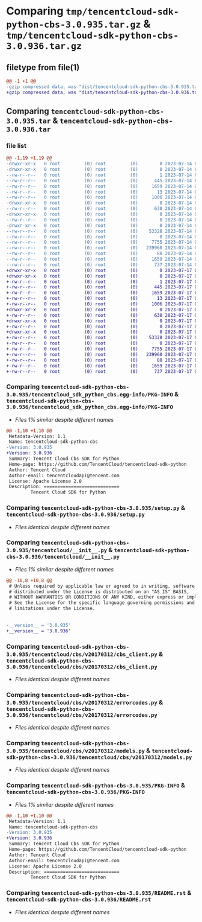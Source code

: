 # Comparing `tmp/tencentcloud-sdk-python-cbs-3.0.935.tar.gz` & `tmp/tencentcloud-sdk-python-cbs-3.0.936.tar.gz`

## filetype from file(1)

```diff
@@ -1 +1 @@
-gzip compressed data, was "dist/tencentcloud-sdk-python-cbs-3.0.935.tar", last modified: Fri Jul 14 00:18:40 2023, max compression
+gzip compressed data, was "dist/tencentcloud-sdk-python-cbs-3.0.936.tar", last modified: Mon Jul 17 00:19:32 2023, max compression
```

## Comparing `tencentcloud-sdk-python-cbs-3.0.935.tar` & `tencentcloud-sdk-python-cbs-3.0.936.tar`

### file list

```diff
@@ -1,19 +1,19 @@
-drwxr-xr-x   0 root         (0) root         (0)        0 2023-07-14 00:18:40.000000 tencentcloud-sdk-python-cbs-3.0.935/
-drwxr-xr-x   0 root         (0) root         (0)        0 2023-07-14 00:18:40.000000 tencentcloud-sdk-python-cbs-3.0.935/tencentcloud_sdk_python_cbs.egg-info/
--rw-r--r--   0 root         (0) root         (0)        1 2023-07-14 00:18:40.000000 tencentcloud-sdk-python-cbs-3.0.935/tencentcloud_sdk_python_cbs.egg-info/dependency_links.txt
--rw-r--r--   0 root         (0) root         (0)      445 2023-07-14 00:18:40.000000 tencentcloud-sdk-python-cbs-3.0.935/tencentcloud_sdk_python_cbs.egg-info/SOURCES.txt
--rw-r--r--   0 root         (0) root         (0)     1659 2023-07-14 00:18:40.000000 tencentcloud-sdk-python-cbs-3.0.935/tencentcloud_sdk_python_cbs.egg-info/PKG-INFO
--rw-r--r--   0 root         (0) root         (0)       13 2023-07-14 00:18:40.000000 tencentcloud-sdk-python-cbs-3.0.935/tencentcloud_sdk_python_cbs.egg-info/top_level.txt
--rw-r--r--   0 root         (0) root         (0)     1006 2023-07-14 00:18:40.000000 tencentcloud-sdk-python-cbs-3.0.935/setup.py
-drwxr-xr-x   0 root         (0) root         (0)        0 2023-07-14 00:18:40.000000 tencentcloud-sdk-python-cbs-3.0.935/tencentcloud/
--rw-r--r--   0 root         (0) root         (0)      630 2023-07-14 00:18:40.000000 tencentcloud-sdk-python-cbs-3.0.935/tencentcloud/__init__.py
-drwxr-xr-x   0 root         (0) root         (0)        0 2023-07-14 00:18:40.000000 tencentcloud-sdk-python-cbs-3.0.935/tencentcloud/cbs/
--rw-r--r--   0 root         (0) root         (0)        0 2023-07-14 00:18:40.000000 tencentcloud-sdk-python-cbs-3.0.935/tencentcloud/cbs/__init__.py
-drwxr-xr-x   0 root         (0) root         (0)        0 2023-07-14 00:18:40.000000 tencentcloud-sdk-python-cbs-3.0.935/tencentcloud/cbs/v20170312/
--rw-r--r--   0 root         (0) root         (0)    53328 2023-07-14 00:18:40.000000 tencentcloud-sdk-python-cbs-3.0.935/tencentcloud/cbs/v20170312/cbs_client.py
--rw-r--r--   0 root         (0) root         (0)        0 2023-07-14 00:18:40.000000 tencentcloud-sdk-python-cbs-3.0.935/tencentcloud/cbs/v20170312/__init__.py
--rw-r--r--   0 root         (0) root         (0)     7755 2023-07-14 00:18:40.000000 tencentcloud-sdk-python-cbs-3.0.935/tencentcloud/cbs/v20170312/errorcodes.py
--rw-r--r--   0 root         (0) root         (0)   239960 2023-07-14 00:18:40.000000 tencentcloud-sdk-python-cbs-3.0.935/tencentcloud/cbs/v20170312/models.py
--rw-r--r--   0 root         (0) root         (0)       88 2023-07-14 00:18:40.000000 tencentcloud-sdk-python-cbs-3.0.935/setup.cfg
--rw-r--r--   0 root         (0) root         (0)     1659 2023-07-14 00:18:40.000000 tencentcloud-sdk-python-cbs-3.0.935/PKG-INFO
--rw-r--r--   0 root         (0) root         (0)      737 2023-07-14 00:18:40.000000 tencentcloud-sdk-python-cbs-3.0.935/README.rst
+drwxr-xr-x   0 root         (0) root         (0)        0 2023-07-17 00:19:32.000000 tencentcloud-sdk-python-cbs-3.0.936/
+drwxr-xr-x   0 root         (0) root         (0)        0 2023-07-17 00:19:32.000000 tencentcloud-sdk-python-cbs-3.0.936/tencentcloud_sdk_python_cbs.egg-info/
+-rw-r--r--   0 root         (0) root         (0)        1 2023-07-17 00:19:32.000000 tencentcloud-sdk-python-cbs-3.0.936/tencentcloud_sdk_python_cbs.egg-info/dependency_links.txt
+-rw-r--r--   0 root         (0) root         (0)      445 2023-07-17 00:19:32.000000 tencentcloud-sdk-python-cbs-3.0.936/tencentcloud_sdk_python_cbs.egg-info/SOURCES.txt
+-rw-r--r--   0 root         (0) root         (0)     1659 2023-07-17 00:19:32.000000 tencentcloud-sdk-python-cbs-3.0.936/tencentcloud_sdk_python_cbs.egg-info/PKG-INFO
+-rw-r--r--   0 root         (0) root         (0)       13 2023-07-17 00:19:32.000000 tencentcloud-sdk-python-cbs-3.0.936/tencentcloud_sdk_python_cbs.egg-info/top_level.txt
+-rw-r--r--   0 root         (0) root         (0)     1006 2023-07-17 00:19:32.000000 tencentcloud-sdk-python-cbs-3.0.936/setup.py
+drwxr-xr-x   0 root         (0) root         (0)        0 2023-07-17 00:19:32.000000 tencentcloud-sdk-python-cbs-3.0.936/tencentcloud/
+-rw-r--r--   0 root         (0) root         (0)      630 2023-07-17 00:19:32.000000 tencentcloud-sdk-python-cbs-3.0.936/tencentcloud/__init__.py
+drwxr-xr-x   0 root         (0) root         (0)        0 2023-07-17 00:19:32.000000 tencentcloud-sdk-python-cbs-3.0.936/tencentcloud/cbs/
+-rw-r--r--   0 root         (0) root         (0)        0 2023-07-17 00:19:32.000000 tencentcloud-sdk-python-cbs-3.0.936/tencentcloud/cbs/__init__.py
+drwxr-xr-x   0 root         (0) root         (0)        0 2023-07-17 00:19:32.000000 tencentcloud-sdk-python-cbs-3.0.936/tencentcloud/cbs/v20170312/
+-rw-r--r--   0 root         (0) root         (0)    53328 2023-07-17 00:19:32.000000 tencentcloud-sdk-python-cbs-3.0.936/tencentcloud/cbs/v20170312/cbs_client.py
+-rw-r--r--   0 root         (0) root         (0)        0 2023-07-17 00:19:32.000000 tencentcloud-sdk-python-cbs-3.0.936/tencentcloud/cbs/v20170312/__init__.py
+-rw-r--r--   0 root         (0) root         (0)     7755 2023-07-17 00:19:32.000000 tencentcloud-sdk-python-cbs-3.0.936/tencentcloud/cbs/v20170312/errorcodes.py
+-rw-r--r--   0 root         (0) root         (0)   239960 2023-07-17 00:19:32.000000 tencentcloud-sdk-python-cbs-3.0.936/tencentcloud/cbs/v20170312/models.py
+-rw-r--r--   0 root         (0) root         (0)       88 2023-07-17 00:19:32.000000 tencentcloud-sdk-python-cbs-3.0.936/setup.cfg
+-rw-r--r--   0 root         (0) root         (0)     1659 2023-07-17 00:19:32.000000 tencentcloud-sdk-python-cbs-3.0.936/PKG-INFO
+-rw-r--r--   0 root         (0) root         (0)      737 2023-07-17 00:19:32.000000 tencentcloud-sdk-python-cbs-3.0.936/README.rst
```

### Comparing `tencentcloud-sdk-python-cbs-3.0.935/tencentcloud_sdk_python_cbs.egg-info/PKG-INFO` & `tencentcloud-sdk-python-cbs-3.0.936/tencentcloud_sdk_python_cbs.egg-info/PKG-INFO`

 * *Files 1% similar despite different names*

```diff
@@ -1,10 +1,10 @@
 Metadata-Version: 1.1
 Name: tencentcloud-sdk-python-cbs
-Version: 3.0.935
+Version: 3.0.936
 Summary: Tencent Cloud Cbs SDK for Python
 Home-page: https://github.com/TencentCloud/tencentcloud-sdk-python
 Author: Tencent Cloud
 Author-email: tencentcloudapi@tencent.com
 License: Apache License 2.0
 Description: ============================
         Tencent Cloud SDK for Python
```

### Comparing `tencentcloud-sdk-python-cbs-3.0.935/setup.py` & `tencentcloud-sdk-python-cbs-3.0.936/setup.py`

 * *Files identical despite different names*

### Comparing `tencentcloud-sdk-python-cbs-3.0.935/tencentcloud/__init__.py` & `tencentcloud-sdk-python-cbs-3.0.936/tencentcloud/__init__.py`

 * *Files 1% similar despite different names*

```diff
@@ -10,8 +10,8 @@
 # Unless required by applicable law or agreed to in writing, software
 # distributed under the License is distributed on an "AS IS" BASIS,
 # WITHOUT WARRANTIES OR CONDITIONS OF ANY KIND, either express or implied.
 # See the License for the specific language governing permissions and
 # limitations under the License.
 
 
-__version__ = '3.0.935'
+__version__ = '3.0.936'
```

### Comparing `tencentcloud-sdk-python-cbs-3.0.935/tencentcloud/cbs/v20170312/cbs_client.py` & `tencentcloud-sdk-python-cbs-3.0.936/tencentcloud/cbs/v20170312/cbs_client.py`

 * *Files identical despite different names*

### Comparing `tencentcloud-sdk-python-cbs-3.0.935/tencentcloud/cbs/v20170312/errorcodes.py` & `tencentcloud-sdk-python-cbs-3.0.936/tencentcloud/cbs/v20170312/errorcodes.py`

 * *Files identical despite different names*

### Comparing `tencentcloud-sdk-python-cbs-3.0.935/tencentcloud/cbs/v20170312/models.py` & `tencentcloud-sdk-python-cbs-3.0.936/tencentcloud/cbs/v20170312/models.py`

 * *Files identical despite different names*

### Comparing `tencentcloud-sdk-python-cbs-3.0.935/PKG-INFO` & `tencentcloud-sdk-python-cbs-3.0.936/PKG-INFO`

 * *Files 1% similar despite different names*

```diff
@@ -1,10 +1,10 @@
 Metadata-Version: 1.1
 Name: tencentcloud-sdk-python-cbs
-Version: 3.0.935
+Version: 3.0.936
 Summary: Tencent Cloud Cbs SDK for Python
 Home-page: https://github.com/TencentCloud/tencentcloud-sdk-python
 Author: Tencent Cloud
 Author-email: tencentcloudapi@tencent.com
 License: Apache License 2.0
 Description: ============================
         Tencent Cloud SDK for Python
```

### Comparing `tencentcloud-sdk-python-cbs-3.0.935/README.rst` & `tencentcloud-sdk-python-cbs-3.0.936/README.rst`

 * *Files identical despite different names*

